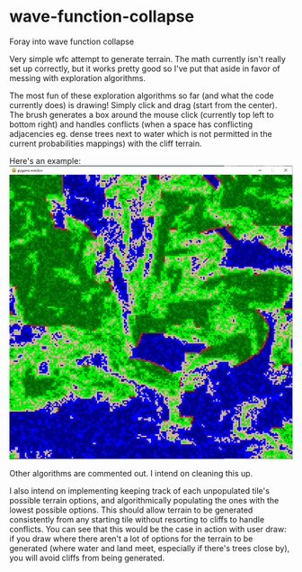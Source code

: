 # wave-function-collapse
Foray into wave function collapse

Very simple wfc attempt to generate terrain. The math currently isn't really set up correctly, but it works pretty good so I've put that aside in favor of messing with exploration algorithms.  

The most fun of these exploration algorithms so far (and what the code currently does) is drawing! Simply click and drag (start from the center). The brush generates a box around the mouse click (currently top left to bottom right) and handles conflicts (when a space has conflicting adjacencies eg. dense trees next to water which is not permitted in the current probabilities mappings) with the cliff terrain.  

Here's an example:
![Example generation](./wfc_example.png)  

Other algorithms are commented out. I intend on cleaning this up.  

I also intend on implementing keeping track of each unpopulated tile's possible terrain options, and algorithmically populating the ones with the lowest possible options. This should allow terrain to be generated consistently from any starting tile without resorting to cliffs to handle conflicts. You can see that this would be the case in action with user draw: if you draw where there aren't a lot of options for the terrain to be generated (where water and land meet, especially if there's trees close by), you will avoid cliffs from being generated.  